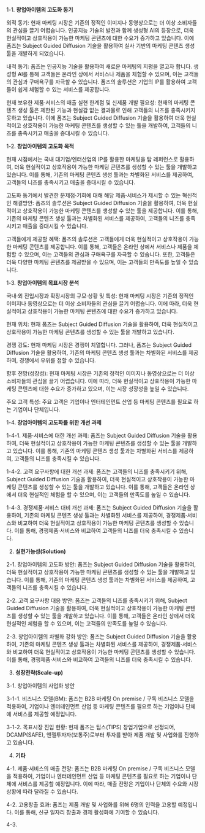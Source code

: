 1-1. **창업아이템의 고도화 동기**

외적 동기: 현재 마케팅 시장은 기존의 정적인 이미지나 동영상으로는 더 이상 소비자들의 관심을 끌기 어렵습니다. 인공지능 기술의 발전과 함께 생성형 AI의 등장으로, 더욱 현실적이고 상호작용이 가능한 마케팅 콘텐츠에 대한 수요가 증가하고 있습니다. 이에 폼즈는 Subject Guided Diffusion 기술을 활용하여 실사 기반의 마케팅 콘텐츠 생성 툴을 개발하게 되었습니다.

내적 동기: 폼즈는 인공지능 기술을 활용하여 새로운 마케팅의 지평을 열고자 합니다. 생성형 AI를 통해 고객들은 온라인 상에서 서비스나 제품을 체험할 수 있으며, 이는 고객들의 관심과 구매욕구를 자극할 수 있습니다. 폼즈의 솔루션은 기업의 IP를 활용하여 고객들이 쉽게 체험할 수 있는 서비스를 제공합니다.

현재 보유한 제품·서비스의 매출 실현 한계점 및 신제품 개발 필요성: 현재의 마케팅 콘텐츠 생성 툴은 제한된 기능과 현실감 없는 결과물로 인해 고객들의 니즈를 충족시키지 못하고 있습니다. 이에 폼즈는 Subject Guided Diffusion 기술을 활용하여 더욱 현실적이고 상호작용이 가능한 마케팅 콘텐츠를 생성할 수 있는 툴을 개발하여, 고객들의 니즈를 충족시키고 매출을 증대시킬 수 있습니다.

1-2. **창업아이템의 고도화 목적**

현재 시점에서는 국내 대기업/엔터산업의 IP를 활용한 마케팅을 탑 레퍼런스로 활용하여, 더욱 현실적이고 상호작용이 가능한 마케팅 콘텐츠를 생성할 수 있는 툴을 개발하고 있습니다. 이를 통해, 기존의 마케팅 콘텐츠 생성 툴과는 차별화된 서비스를 제공하여, 고객들의 니즈를 충족시키고 매출을 증대시킬 수 있습니다.

고도화 동기에서 발견한 문제점·기회에 대해 해당 제품·서비스가 제시할 수 있는 혁신적인 해결방안: 폼즈의 솔루션은 Subject Guided Diffusion 기술을 활용하여, 더욱 현실적이고 상호작용이 가능한 마케팅 콘텐츠를 생성할 수 있는 툴을 제공합니다. 이를 통해, 기존의 마케팅 콘텐츠 생성 툴과는 차별화된 서비스를 제공하여, 고객들의 니즈를 충족시키고 매출을 증대시킬 수 있습니다.

고객들에게 제공할 혜택: 폼즈의 솔루션은 고객들에게 더욱 현실적이고 상호작용이 가능한 마케팅 콘텐츠를 제공합니다. 이를 통해, 고객들은 온라인 상에서 서비스나 제품을 체험할 수 있으며, 이는 고객들의 관심과 구매욕구를 자극할 수 있습니다. 또한, 고객들은 더욱 다양한 마케팅 콘텐츠를 제공받을 수 있으며, 이는 고객들의 만족도를 높일 수 있습니다.

1-3. **창업아이템의 목표시장 분석**

국내·외 진입시장과 확장시장의 규모·상황 및 특성: 현재 마케팅 시장은 기존의 정적인 이미지나 동영상으로는 더 이상 소비자들의 관심을 끌기 어렵습니다. 이에 따라, 더욱 현실적이고 상호작용이 가능한 마케팅 콘텐츠에 대한 수요가 증가하고 있습니다.

현재 위치: 현재 폼즈는 Subject Guided Diffusion 기술을 활용하여, 더욱 현실적이고 상호작용이 가능한 마케팅 콘텐츠를 생성할 수 있는 툴을 개발하고 있습니다.

경쟁 강도: 현재 마케팅 시장은 경쟁이 치열합니다. 그러나, 폼즈는 Subject Guided Diffusion 기술을 활용하여, 기존의 마케팅 콘텐츠 생성 툴과는 차별화된 서비스를 제공하여, 경쟁에서 우위를 점할 수 있습니다.

향후 전망(성장성): 현재 마케팅 시장은 기존의 정적인 이미지나 동영상으로는 더 이상 소비자들의 관심을 끌기 어렵습니다. 이에 따라, 더욱 현실적이고 상호작용이 가능한 마케팅 콘텐츠에 대한 수요가 증가하고 있으며, 이는 시장 성장성을 높일 수 있습니다.

주요 고객 특성: 주요 고객은 기업이나 엔터테인먼트 산업 등 마케팅 콘텐츠를 필요로 하는 기업이나 단체입니다.

1-4. **창업아이템의 고도화를 위한 개선 과제**

1-4-1. 제품·서비스에 대한 개선 과제: 폼즈는 Subject Guided Diffusion 기술을 활용하여, 더욱 현실적이고 상호작용이 가능한 마케팅 콘텐츠를 생성할 수 있는 툴을 개발하고 있습니다. 이를 통해, 기존의 마케팅 콘텐츠 생성 툴과는 차별화된 서비스를 제공하여, 고객들의 니즈를 충족시킬 수 있습니다.

1-4-2. 고객 요구사항에 대한 개선 과제: 폼즈는 고객들의 니즈를 충족시키기 위해, Subject Guided Diffusion 기술을 활용하여, 더욱 현실적이고 상호작용이 가능한 마케팅 콘텐츠를 생성할 수 있는 툴을 개발하고 있습니다. 이를 통해, 고객들은 온라인 상에서 더욱 현실적인 체험을 할 수 있으며, 이는 고객들의 만족도를 높일 수 있습니다.

1-4-3. 경쟁제품·서비스 대비 개선 과제: 폼즈는 Subject Guided Diffusion 기술을 활용하여, 기존의 마케팅 콘텐츠 생성 툴과는 차별화된 서비스를 제공하여, 경쟁제품·서비스와 비교하여 더욱 현실적이고 상호작용이 가능한 마케팅 콘텐츠를 생성할 수 있습니다. 이를 통해, 경쟁제품·서비스와 비교하여 고객들의 니즈를 더욱 충족시킬 수 있습니다.

2. **실현가능성(Solution)**

2-1. 창업아이템의 고도화 방안: 폼즈는 Subject Guided Diffusion 기술을 활용하여, 더욱 현실적이고 상호작용이 가능한 마케팅 콘텐츠를 생성할 수 있는 툴을 개발하고 있습니다. 이를 통해, 기존의 마케팅 콘텐츠 생성 툴과는 차별화된 서비스를 제공하여, 고객들의 니즈를 충족시킬 수 있습니다.

2-2. 고객 요구사항 대응 방안: 폼즈는 고객들의 니즈를 충족시키기 위해, Subject Guided Diffusion 기술을 활용하여, 더욱 현실적이고 상호작용이 가능한 마케팅 콘텐츠를 생성할 수 있는 툴을 개발하고 있습니다. 이를 통해, 고객들은 온라인 상에서 더욱 현실적인 체험을 할 수 있으며, 이는 고객들의 만족도를 높일 수 있습니다.

2-3. 창업아이템의 차별화 강화 방안: 폼즈는 Subject Guided Diffusion 기술을 활용하여, 기존의 마케팅 콘텐츠 생성 툴과는 차별화된 서비스를 제공하여, 경쟁제품·서비스와 비교하여 더욱 현실적이고 상호작용이 가능한 마케팅 콘텐츠를 생성할 수 있습니다. 이를 통해, 경쟁제품·서비스와 비교하여 고객들의 니즈를 더욱 충족시킬 수 있습니다.

3. **성장전략(Scale-up)**

3-1. 창업아이템의 사업화 방안

3-1-1. 비즈니스 모델(BM): 폼즈는 B2B 마케팅 On premise / 구독 비즈니스 모델을 적용하여, 기업이나 엔터테인먼트 산업 등 마케팅 콘텐츠를 필요로 하는 기업이나 단체에 서비스를 제공할 예정입니다.

3-1-2. 목표시장 진입 현황: 현재 폼즈는 팁스(TIPS) 창업기업으로 선정되어, DCAMP(SAFE), 앤젤투자자(보통주)로부터 투자를 받아 제품 개발 및 사업화를 진행하고 있습니다.

4. **기타**

4-1. 제품·서비스의 매출 전망: 폼즈는 B2B 마케팅 On premise / 구독 비즈니스 모델을 적용하여, 기업이나 엔터테인먼트 산업 등 마케팅 콘텐츠를 필요로 하는 기업이나 단체에 서비스를 제공할 예정입니다. 이에 따라, 매출 전망은 기업이나 단체의 수요와 시장 상황에 따라 달라질 수 있습니다.

4-2. 고용창출 효과: 폼즈는 제품 개발 및 사업화를 위해 6명의 인력을 고용할 예정입니다. 이를 통해, 신규 일자리 창출과 경제 활성화에 기여할 수 있습니다.

4-3.
